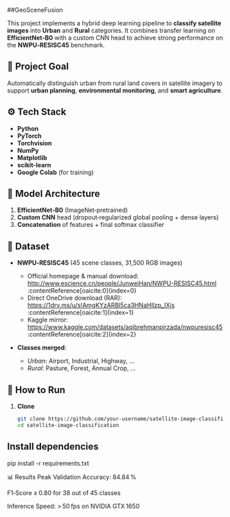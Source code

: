 ##GeoSceneFusion

This project implements a hybrid deep learning pipeline to **classify satellite images** into **Urban** and **Rural** categories. It combines transfer learning on **EfficientNet‑B0** with a custom CNN head to achieve strong performance on the **NWPU‑RESISC45** benchmark.

## 📌 Project Goal

Automatically distinguish urban from rural land covers in satellite imagery to support **urban planning**, **environmental monitoring**, and **smart agriculture**.

## ⚙️ Tech Stack

- **Python**  
- **PyTorch**  
- **Torchvision**  
- **NumPy**  
- **Matplotlib**  
- **scikit-learn**  
- **Google Colab** (for training)

## 🧠 Model Architecture

1. **EfficientNet‑B0** (ImageNet‑pretrained)  
2. **Custom CNN** head (dropout‑regularized global pooling + dense layers)  
3. **Concatenation** of features + final softmax classifier

## 📁 Dataset

- **NWPU‑RESISC45** (45 scene classes, 31,500 RGB images)  
  - Official homepage & manual download:  
    http://www.escience.cn/people/JunweiHan/NWPU-RESISC45.html :contentReference[oaicite:0]{index=0}  
  - Direct OneDrive download (RAR):  
    https://1drv.ms/u/s!AmgKYzARBl5ca3HNaHIlzp_IXjs :contentReference[oaicite:1]{index=1}  
  - Kaggle mirror:  
    https://www.kaggle.com/datasets/aqibrehmanpirzada/nwpuresisc45 :contentReference[oaicite:2]{index=2}  

- **Classes merged**:  
  - *Urban*: Airport, Industrial, Highway, …  
  - *Rural*: Pasture, Forest, Annual Crop, …

## 🚀 How to Run

1. **Clone**  
   ```bash
   git clone https://github.com/your-username/satellite-image-classification.git
   cd satellite-image-classification
## Install dependencies
pip install -r requirements.txt

📊 Results
Peak Validation Accuracy: 84.84 %

F1‑Score ≥ 0.80 for 38 out of 45 classes

Inference Speed: > 50 fps on NVIDIA GTX 1650
